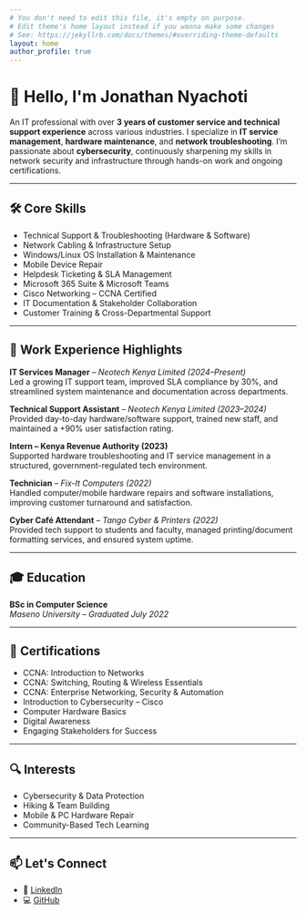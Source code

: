 ```yaml
---
# You don't need to edit this file, it's empty on purpose.
# Edit theme's home layout instead if you wanna make some changes
# See: https://jekyllrb.com/docs/themes/#overriding-theme-defaults
layout: home
author_profile: true
---
```



# 👋 Hello, I'm Jonathan Nyachoti

An IT professional with over **3 years of customer service and technical support experience** across various industries. I specialize in **IT service management**, **hardware maintenance**, and **network troubleshooting**. I’m passionate about **cybersecurity**, continuously sharpening my skills in network security and infrastructure through hands-on work and ongoing certifications.

---

## 🛠️ Core Skills

- Technical Support & Troubleshooting (Hardware & Software)
- Network Cabling & Infrastructure Setup
- Windows/Linux OS Installation & Maintenance
- Mobile Device Repair
- Helpdesk Ticketing & SLA Management
- Microsoft 365 Suite & Microsoft Teams
- Cisco Networking – CCNA Certified
- IT Documentation & Stakeholder Collaboration
- Customer Training & Cross-Departmental Support

---

## 💼 Work Experience Highlights

**IT Services Manager** – *Neotech Kenya Limited (2024–Present)*  
Led a growing IT support team, improved SLA compliance by 30%, and streamlined system maintenance and documentation across departments.

**Technical Support Assistant** – *Neotech Kenya Limited (2023–2024)*  
Provided day-to-day hardware/software support, trained new staff, and maintained a +90% user satisfaction rating.

**Intern – Kenya Revenue Authority (2023)**  
Supported hardware troubleshooting and IT service management in a structured, government-regulated tech environment.

**Technician** – *Fix-It Computers (2022)*  
Handled computer/mobile hardware repairs and software installations, improving customer turnaround and satisfaction.

**Cyber Café Attendant** – *Tango Cyber & Printers (2022)*  
Provided tech support to students and faculty, managed printing/document formatting services, and ensured system uptime.

---

## 🎓 Education

**BSc in Computer Science**  
*Maseno University – Graduated July 2022*

---

## 📜 Certifications

- CCNA: Introduction to Networks  
- CCNA: Switching, Routing & Wireless Essentials  
- CCNA: Enterprise Networking, Security & Automation  
- Introduction to Cybersecurity – Cisco  
- Computer Hardware Basics  
- Digital Awareness  
- Engaging Stakeholders for Success

---

## 🔍 Interests

- Cybersecurity & Data Protection  
- Hiking & Team Building  
- Mobile & PC Hardware Repair  
- Community-Based Tech Learning

---

## 📫 Let's Connect
  
- 🔗 [LinkedIn](https://www.linkedin.com/in/YOUR-PROFILE)  
- 💻 [GitHub](https://github.com/YOUR-USERNAME)

